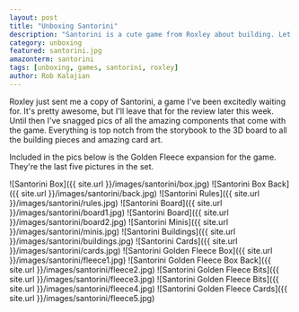 ```yaml
---
layout: post
title: "Unboxing Santorini"
description: "Santorini is a cute game from Roxley about building. Let's see what's inside!"
category: unboxing
featured: santorini.jpg
amazonterm: santorini
tags: [unboxing, games, santorini, roxley]
author: Rob Kalajian
---
```


Roxley just sent me a copy of Santorini, a game I've been excitedly waiting for. It's pretty awesome, but I'll leave that for the review later this week. Until then I've snagged pics of all the amazing components that come with the game. Everything is top notch from the storybook to the 3D board to all the building pieces and amazing card art.

Included in the pics below is the Golden Fleece expansion for the game. They're the last five pictures in the set.

![Santorini Box]({{ site.url }}/images/santorini/box.jpg)
![Santorini Box Back]({{ site.url }}/images/santorini/back.jpg)
![Santorini Rules]({{ site.url }}/images/santorini/rules.jpg)
![Santorini Board]({{ site.url }}/images/santorini/board1.jpg)
![Santorini Board]({{ site.url }}/images/santorini/board2.jpg)
![Santorini Minis]({{ site.url }}/images/santorini/minis.jpg)
![Santorini Buildings]({{ site.url }}/images/santorini/buildings.jpg)
![Santorini Cards]({{ site.url }}/images/santorini/cards.jpg)
![Santorini Golden Fleece Box]({{ site.url }}/images/santorini/fleece1.jpg)
![Santorini Golden Fleece Box Back]({{ site.url }}/images/santorini/fleece2.jpg)
![Santorini Golden Fleece Bits]({{ site.url }}/images/santorini/fleece3.jpg)
![Santorini Golden Fleece Bits]({{ site.url }}/images/santorini/fleece4.jpg)
![Santorini Golden Fleece Cards]({{ site.url }}/images/santorini/fleece5.jpg)
